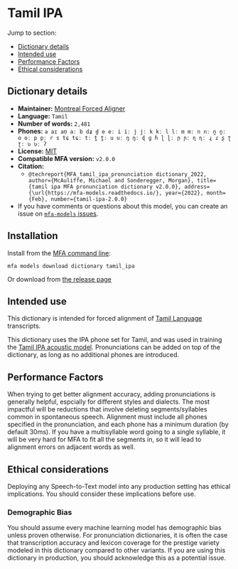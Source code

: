 
# Tamil IPA

Jump to section:

- [Dictionary details](#dictionary-details)
- [Intended use](#intended-use)
- [Performance Factors](#performance-factors)
- [Ethical considerations](#ethical-considerations)

## Dictionary details

- **Maintainer:** [Montreal Forced Aligner](https://montreal-forced-aligner.readthedocs.io/)
- **Language:** `Tamil`
- **Number of words:** `2,481`
- **Phones:** `a aɪ aʊ aː b dʑ d̪ e eː i iː j jː k kː l lː m mː n nː n̪ n̪ː o oː p pː r s tɕ tɕː tː t̪ t̪ː u uː ŋ ŋː ɖ ɡ ɦ ɭ ɭː ɲ ɲː ɳ ɳː ɻ ɾ ʂ ʈ ʈː ʋ ʋː ʔ`
- **License:** [MIT](https://github.com/MontrealCorpusTools/mfa-models/tree/main/dictionary/tamil/ipa/v2.0.0/LICENSE)
- **Compatible MFA version:** `v2.0.0`
- **Citation:**
  - `@techreport{MFA_tamil_ipa_pronunciation dictionary_2022, author={McAuliffe, Michael and Sonderegger, Morgan}, title={tamil ipa MFA pronunciation dictionary v2.0.0}, address={\url{https://mfa-models.readthedocs.io/}, year={2022}, month={Feb}, number={tamil-ipa-2.0.0}`
- If you have comments or questions about this model, you can create an issue on [`mfa-models` issues](https://github.com/MontrealCorpusTools/mfa-models/issues).

## Installation

Install from the [MFA command line](https://montreal-forced-aligner.readthedocs.io/en/latest/user_guide/models/index.html):

```
mfa models download dictionary tamil_ipa
```

Or download from [the release page](https://github.com/MontrealCorpusTools/mfa-models/releases/tag/dictionary-tamil_ipa-v2.0.0)

## Intended use

This dictionary is intended for forced alignment of [Tamil Language](https://en.wikipedia.org/wiki/Tamil_language) transcripts.

This dictionary uses the IPA phone set for Tamil, and was used in training the
[Tamil IPA acoustic model](https://github.com/MontrealCorpusTools/mfa-models/blob/main/acoustic/Tamil/IPA/v2.0.0/).
Pronunciations can be added on top of the dictionary, as long as no additional phones are introduced.

## Performance Factors

When trying to get better alignment accuracy, adding pronunciations is generally helpful, espcially for different styles and dialects.  The most impactful will be reductions that
involve deleting segments/syllables common in spontaneous speech.  Alignment must include all phones specified in the pronunciation, and each phone has
a minimum duration (by default 30ms). If you have a multisyllable word going to a single syllable, it will be very hard for MFA to fit all the segments in,
so it will lead to alignment errors on adjacent words as well.

## Ethical considerations

Deploying any Speech-to-Text model into any production setting has ethical implications. You should consider these implications before use.

### Demographic Bias

You should assume every machine learning model has demographic bias unless proven otherwise.
For pronunciation dictionaries, it is often the case that transcription accuracy and lexicon coverage for the prestige variety modeled in this dictionary compared to other variants.
If you are using this dictionary in production, you should acknowledge this as a potential issue.
